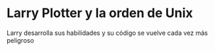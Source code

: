 # Larry Plotter y la orden de Unix

Larry desarrolla sus habilidades y su código se vuelve cada vez más peligroso
